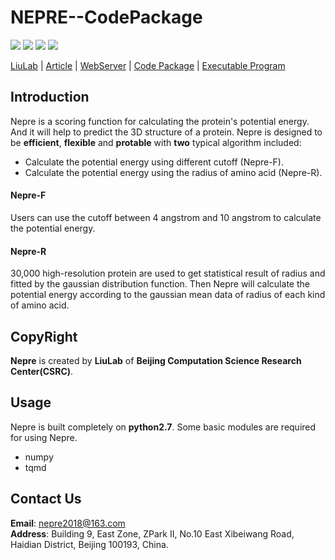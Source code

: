 # NEPRE--CodePackage

![](https://img.shields.io/badge/license-GNU-seagreen.svg?style=flat-square)
![](https://img.shields.io/badge/version-V2.0-blue.svg?style=flat-square)
![](https://img.shields.io/badge/language-Python-seagreen.svg?style=flat-square)
![](https://img.shields.io/badge/platform-Linux|Windows-blue.svg?style=flat-square&logo=Linux)

[LiuLab]() | [Article](https://www.nature.com/articles/s41598-020-61205-w) | [WebServer]() | [Code Package]() | [Executable Program]()


Introduction
---------------
Nepre is a scoring function for calculating the protein's potential energy. And it will help to predict the 3D structure of a protein.
Nepre is designed to be **efficient**, **flexible** and **protable** with **two** typical algorithm included:
* Calculate the potential energy using different cutoff (Nepre-F).
* Calculate the potential energy using the radius of amino acid (Nepre-R). 

#### Nepre-F
Users can use the cutoff between 4 angstrom and 10 angstrom to calculate the potential energy.
#### Nepre-R  
30,000 high-resolution protein are used to get statistical result of radius and fitted by the gaussian distribution function. Then Nepre will calculate the potential energy according to the gaussian mean data of radius of each kind of amino acid.

CopyRight
-------------
**Nepre** is created by **LiuLab** of **Beijing Computation Science Research Center(CSRC)**.

Usage
-------------
Nepre is built completely on **python2.7**. Some basic
modules are required for using Nepre.  
* numpy
* tqmd

Contact Us
-------------
**Email**: nepre2018@163.com  
**Address**: Building 9, East Zone, ZPark II, No.10 East Xibeiwang Road, Haidian District, Beijing 100193, China.
